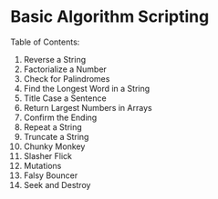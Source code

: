 # Basic Algorithm Scripting

Table of Contents:
1. Reverse a String
2. Factorialize a Number
3. Check for Palindromes
4. Find the Longest Word in a String
5. Title Case a Sentence
6. Return Largest Numbers in Arrays
7. Confirm the Ending
8. Repeat a String
9. Truncate a String
10. Chunky Monkey
11. Slasher Flick
12. Mutations
13. Falsy Bouncer
14. Seek and Destroy
